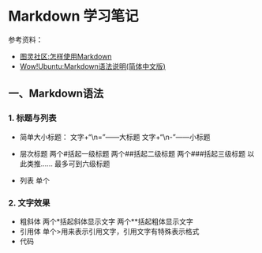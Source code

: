 # Markdown 学习笔记 #
参考资料：
- [图灵社区:怎样使用Markdown](http://www.ituring.com.cn/article/504)
- [Wow!Ubuntu:Markdown语法说明(简体中文版)](http://wowubuntu.com/markdown/)
## 一、Markdown语法 ##
### 1. 标题与列表 ###
- 简单大小标题：
文字+“\n=”——大标题
文字+“\n-”——小标题

- 层次标题
两个#括起一级标题
两个##括起二级标题
两个###括起三级标题
以此类推……
最多可到六级标题

- 列表
单个

### 2. 文字效果 ###
- 粗斜体
两个\*括起斜体显示文字
两个\**括起粗体显示文字
- 引用体
单个\>用来表示引用文字，引用文字有特殊表示格式
- 代码
